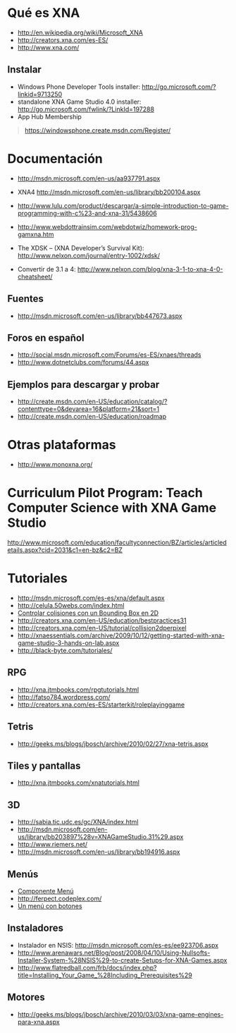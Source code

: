 

# Qué es XNA #
  * http://en.wikipedia.org/wiki/Microsoft_XNA
  * http://creators.xna.com/es-ES/
  * http://www.xna.com/
## Instalar ##
  * Windows Phone Developer Tools installer: http://go.microsoft.com/?linkid=9713250
  * standalone XNA Game Studio 4.0 installer: http://go.microsoft.com/fwlink/?LinkId=197288
  * App Hub Membership
> https://windowsphone.create.msdn.com/Register/

# Documentación #
  * http://msdn.microsoft.com/en-us/aa937791.aspx
  * XNA4 http://msdn.microsoft.com/en-us/library/bb200104.aspx
  * http://www.lulu.com/product/descargar/a-simple-introduction-to-game-programming-with-c%23-and-xna-31/5438606

  * http://www.webdottrainsim.com/webdotwiz/homework-prog-gamxna.htm

  * The XDSK – (XNA Developer’s Survival Kit): http://www.nelxon.com/journal/entry-1002/xdsk/
  * Convertir de 3.1 a 4: http://www.nelxon.com/blog/xna-3-1-to-xna-4-0-cheatsheet/
## Fuentes ##
  * http://msdn.microsoft.com/en-us/library/bb447673.aspx

## Foros en español ##
  * http://social.msdn.microsoft.com/Forums/es-ES/xnaes/threads
  * http://www.dotnetclubs.com/forums/44.aspx

## Ejemplos para descargar y probar ##
  * http://create.msdn.com/en-US/education/catalog/?contenttype=0&devarea=16&platform=21&sort=1
  * http://create.msdn.com/en-US/education/roadmap


# Otras plataformas #
  * http://www.monoxna.org/

# Curriculum Pilot Program: Teach Computer Science with XNA Game Studio #
http://www.microsoft.com/education/facultyconnection/BZ/articles/articledetails.aspx?cid=2031&c1=en-bz&c2=BZ

# Tutoriales #
  * http://msdn.microsoft.com/es-es/xna/default.aspx
  * http://celula.50webs.com/index.html
  * [Controlar colisiones con un Bounding Box en 2D](http://xnacommunity.codeplex.com/wikipage?title=Controlar%20colisiones%20con%20un%20Bounding%20Box%20en%202D&referringTitle=Articulos)
  * http://creators.xna.com/en-US/education/bestpractices31
  * http://creators.xna.com/en-US/tutorial/collision2dperpixel
  * http://xnaessentials.com/archive/2009/10/12/getting-started-with-xna-game-studio-3-hands-on-lab.aspx
  * http://black-byte.com/tutoriales/
## RPG ##
  * http://xna.jtmbooks.com/rpgtutorials.html
  * http://fatso784.wordpress.com/
  * http://creators.xna.com/es-ES/starterkit/roleplayinggame
## Tetris ##
  * http://geeks.ms/blogs/jbosch/archive/2010/02/27/xna-tetris.aspx
## Tiles y pantallas ##
  * http://xna.jtmbooks.com/xnatutorials.html
## 3D ##
  * http://sabia.tic.udc.es/gc/XNA/index.html
  * http://msdn.microsoft.com/en-us/library/bb203897%28v=XNAGameStudio.31%29.aspx
  * http://www.riemers.net/
  * http://msdn.microsoft.com/en-us/library/bb194916.aspx

## Menús ##
  * [Componente Menú](http://xnacommunity.codeplex.com/wikipage?title=Componente%20Menu&referringTitle=Componentes)
  * http://ferpect.codeplex.com/
  * [Un menú con botones](http://www.alecjacobson.com/weblog/?p=539)
## Instaladores ##
  * Instalador en NSIS:  http://msdn.microsoft.com/es-es/ee923706.aspx
  * http://www.arenawars.net/Blog/post/2008/04/10/Using-Nullsofts-Installer-System-%28NSIS%29-to-create-Setups-for-XNA-Games.aspx
  * http://www.flatredball.com/frb/docs/index.php?title=Installing_Your_Game_%28Including_Prerequisites%29


## Motores ##
  * http://geeks.ms/blogs/jbosch/archive/2010/03/03/xna-game-engines-para-xna.aspx